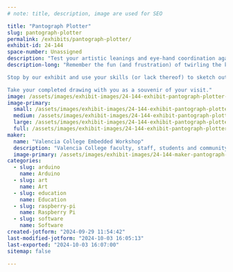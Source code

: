 ```yaml
---
# note: title, description, image are used for SEO

title: "Pantograph Plotter"
slug: pantograph-plotter
permalink: /exhibits/pantograph-plotter/
exhibit-id: 24-144
space-number: Unassigned
description: "Test your artistic leanings and eye-hand coordination against an Arduino-based pen-plotter. "
description-long: "Remember the fun (and frustration) of twirling the knobs on an Etch-A-Sketch (tm) drawing toy?  Trying to make a reasonable pattern was really tough.  Well, with the help of an Arduino and a few servos, we've recreated the basic knob-turning drawing experience, with a few enhancements.

Stop by our exhibit and use your skills (or lack thereof) to sketch out a pen and ink drawing using our low-tech human interface.  

Take your completed drawing with you as a souvenir of your visit."
image: /assets/images/exhibit-images/24-144-exhibit-pantograph-plotter-20240928-160624-large.jpg
image-primary: 
  small: /assets/images/exhibit-images/24-144-exhibit-pantograph-plotter-20240928-160624-small.jpg
  medium: /assets/images/exhibit-images/24-144-exhibit-pantograph-plotter-20240928-160624-medium.jpg
  large: /assets/images/exhibit-images/24-144-exhibit-pantograph-plotter-20240928-160624-large.jpg
  full: /assets/images/exhibit-images/24-144-exhibit-pantograph-plotter-20240928-160624-full.jpg
maker: 
  name: "Valencia College Embedded Workshop"
  description: "Valencia College faculty, staff, students and community friends creating microprocessor-based education and entertainment projects."
  image-primary: /assets/images/exhibit-images/24-144-maker-pantograph-plotter-20240611-201924-medium.jpg
categories: 
  - slug: arduino
    name: Arduino
  - slug: art
    name: Art
  - slug: education
    name: Education
  - slug: raspberry-pi
    name: Raspberry Pi
  - slug: software
    name: Software
created-jotform: "2024-09-29 11:54:42"
last-modified-jotform: "2024-10-03 16:05:13"
last-exported: "2024-10-03 16:07:00"
sitemap: false

---
```

